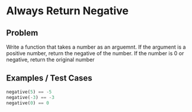 # Always Return Negative

## Problem

Write a function that takes a number as an arguemnt. If the argument is a positive number, return the negative of the number. If the number is 0 or negative, return the original number

## Examples / Test Cases

```python
negative(5) == -5
negative(-3) == -3
negative(0) == 0
```
